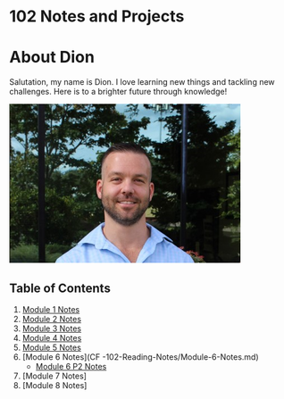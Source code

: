 # 102 Notes and Projects

# About Dion

Salutation, my name is Dion. I love learning new things and tackling new challenges. Here is to a brighter future through knowledge! 

![Me](PNGs/Dion.png)

## Table of Contents

1. [Module 1 Notes](CF-102-Reading-Notes/Module1Notes.md) 
1. [Module 2 Notes](CF-102-Reading-Notes/Module-2-Notes.md)
1. [Module 3 Notes](CF-102-Reading-Notes/Module-3-Notes.md)
1. [Module 4 Notes](CF-102-Reading-Notes/Module-4-Notes.md)
1. [Module 5 Notes](CF-102-Reading-Notes/Module-5-Notes.md)
1. [Module 6 Notes](CF -102-Reading-Notes/Module-6-Notes.md)
      - [Module 6 P2 Notes](class-6-how-Computer-Work.md)
1. [Module 7 Notes]
1. [Module 8 Notes]
